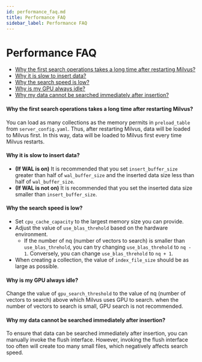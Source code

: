 ```yaml
---
id: performance_faq.md
title: Performance FAQ
sidebar_label: Performance FAQ
---
```


# Performance FAQ

<!-- TOC -->
- [Why the first search operations takes a long time after restarting Milvus?](#Why-the-first-search-operations-takes-a-long-time-after-restarting-Milvus)
- [Why it is slow to insert data?](#Why-it-is-slow-to-insert-data)
- [Why the search speed is low?](#Why-the-search-speed-is-low)
- [Why is my GPU always idle?](#Why-is-my-GPU-always-idle)
- [Why my data cannot be searched immediately after insertion?](#Why-my-data-cannot-be-searched-immediately-after-insertion)
<!-- /TOC -->

#### Why the first search operations takes a long time after restarting Milvus?

You can load as many collections as the memory permits in `preload_table` from `server_config.yaml`. Thus, after restarting Milvus, data will be loaded to Milvus first. In this way, data will be loaded to Milvus first every time Milvus restarts.

#### Why it is slow to insert data?

- <b>(If WAL is on)</b> It is recommended that you set `insert_buffer_size` greater than half of `wal_buffer_size` and the inserted data size less than half of `wal_buffer_size`.
- <b>(If WAL is not on)</b> It is recommended that you set the inserted data size smaller than `insert_buffer_size`.

#### Why the search speed is low?

- Set `cpu_cache_capacity` to the largest memory size you can provide.
- Adjust the value of `use_blas_threhold` based on the hardware environment.
  - If the number of nq (number of vectors to search) is smaller than `use_blas_threhold`, you can try changing `use_blas_threhold` to `nq - 1`. Conversely, you can change `use_blas_threhold` to `nq + 1`.
- When creating a collection, the value of `index_file_size` should be as large as possible.

#### Why is my GPU always idle?

Change the value of `gpu_search_threshold` to the value of nq (number of vectors to search) above which Milvus uses GPU to search. when the number of vectors to search is small, GPU search is not recommended.

#### Why my data cannot be searched immediately after insertion?

To ensure that data can be searched immediately after insertion, you can manually invoke the flush interface. However, invoking the flush interface too often will create too many small files, which negatively affects search speed.
